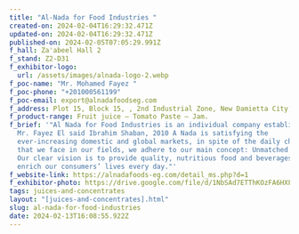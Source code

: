 ```yaml
---
title: "Al-Nada for Food Industries "
created-on: 2024-02-04T16:29:32.471Z
updated-on: 2024-02-04T16:29:32.471Z
published-on: 2024-02-05T07:05:29.991Z
f_hall: Za'abeel Hall 2
f_stand: Z2-D31
f_exhibitor-logo:
  url: /assets/images/alnada-logo-2.webp
f_poc-name: "Mr. Mohamed Fayez "
f_poc-phone: "+201000561199"
f_poc-email: export@alnadafoodseg.com
f_address: Plot 15, Block 15, , 2nd Industrial Zone, New Damietta City, Egypt.
f_product-range: Fruit juice – Tomato Paste – Jam.
f_brief: '"Al Nada for Food Industries is an individual company established by
  Mr. Fayez El said Ibrahim Shaban, 2010 A Nada is satisfying the
  ever-increasing domestic and global markets, in spite of the daily changes
  that we face in our fields, we adhere to our main concept: Unmatched Quality.
  Our clear vision is to provide quality, nutritious food and beverages that
  enrich our consumers’ lives every day."'
f_website-link: https://alnadafoods-eg.com/detail_ms.php?d=1
f_exhibitor-photo: https://drive.google.com/file/d/1NbSAd7ETThKOzFA6HXFn7oI4surEe6Id/view?usp=drive_link
tags: juices-and-concentrates
layout: "[juices-and-concentrates].html"
slug: al-nada-for-food-industries
date: 2024-02-13T16:08:55.922Z
---
```

